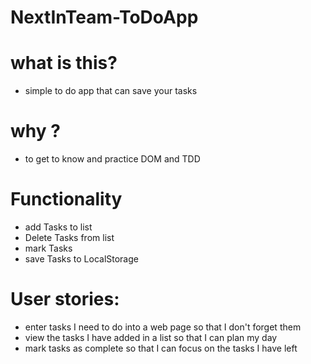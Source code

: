 # NextInTeam-ToDoApp

# what is this?
- simple to do app that can save your tasks 

# why ?
- to get to know and practice DOM and TDD

# Functionality 
- add Tasks to list 
- Delete Tasks from list 
- mark Tasks 
- save Tasks to LocalStorage


# User stories:

- enter tasks I need to do into a web page so that I don't forget them
- view the tasks I have added in a list so that I can plan my day 
- mark tasks as complete so that I can focus on the tasks I have left
